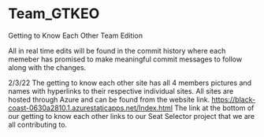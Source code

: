 # Team_GTKEO
Getting to Know Each Other Team Edition

All in real time edits will be found in the commit history where each memeber has promised to make meaningful commit messages to follow along with the changes. 

2/3/22 The getting to know each other site has all 4 members pictures and names with hyperlinks to their respective individual sites. All sites are hosted through Azure and can be found from the website link. https://black-coast-0630a2810.1.azurestaticapps.net/Index.html The link at the bottom of our getting to know each other links to our Seat Selector project that we are all contributing to. 